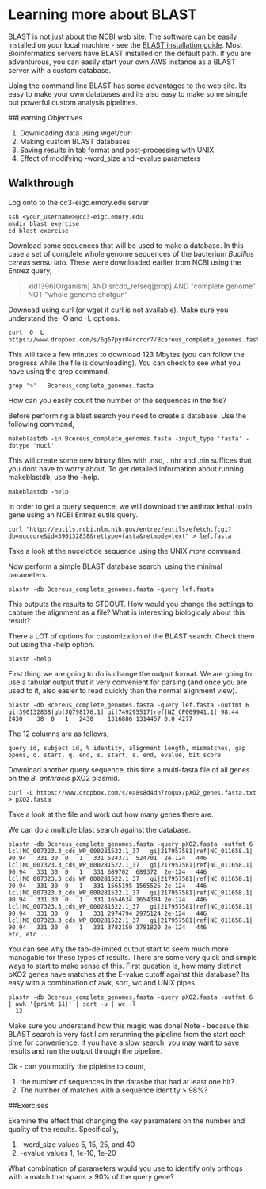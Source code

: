 # Learning more about BLAST

BLAST is not just about the NCBI web site. The software can be easily installed on your local machine - see the [BLAST installation guide](http://blast.ncbi.nlm.nih.gov/Blast.cgi?PAGE_TYPE=BlastDocs&DOC_TYPE=Download).  Most Bioinformatics servers have BLAST installed on the default path.  If you are adventurous, you can easily start your own AWS instance as a  BLAST server with a custom database.  

Using the command line BLAST has some advantages to the web site.  Its easy to make your own databases and its also easy to make some simple but powerful custom analysis pipelines.

##Learning Objectives

1. Downloading data using wget/curl
2. Making custom BLAST databases
3. Saving results in tab format and post-processing with UNIX
4. Effect of modifying -word_size and -evalue parameters
 

## Walkthrough
Log onto to the cc3-eigc.emory.edu server

    ssh <your_username>@cc3-eigc.emory.edu
    mkdir blast_exercise
    cd blast_exercise

Download some sequences that will be used to make a database. In this case a set of complete whole genome sequences of the bacterium *Bacillus cereus* sensu lato.  These were downloaded  earlier from NCBI using the Entrez query,  

>xid1396[Organism] AND srcdb_refseq[prop] AND "complete genome" NOT "whole genome shotgun"

Downoad using curl (or wget if curl is not available).  Make sure you understand the -O and -L options.  

    curl -O -L  https://www.dropbox.com/s/6g67pyr04rcrcr7/Bcereus_complete_genomes.fasta

This will take a few minutes to download 123 Mbytes (you can follow the progress while the file is downloading). You can check to see what you have using the grep command.

    grep '>'   Bcereus_complete_genomes.fasta

How can you easily count the number of the sequences in the file?

Before performing a blast search you need to create a database.  Use the following command,  

    makeblastdb -in Bcereus_complete_genomes.fasta -input_type 'fasta' -dbtype 'nucl'

This will create some new binary files with .nsq, . nhr and .nin suffices that you dont have to worry about. To get detailed information about running makeblastdb, use the -help.

    makeblastdb -help

In order to get a query sequence, we will download the anthrax lethal toxin gene using an NCBI Entrez eutils query.  

    curl "http://eutils.ncbi.nlm.nih.gov/entrez/eutils/efetch.fcgi?db=nuccore&id=390132838&rettype=fasta&retmode=text" > lef.fasta

Take a look at the nucelotide sequence using the UNIX *more* command.

Now perform a simple BLAST database search, using the minimal parameters.

    blastn -db Bcereus_complete_genomes.fasta -query lef.fasta

This outputs the results to STDOUT.  How would you change the settings to capture the alignment as a file?  What is interesting biologicaly about this result?

There a LOT of options for customization of the BLAST search. Check them out using the -help option.

    blastn -help

First thing we are going to do is change the output format. We are going to use a tabular output that it very convenient for parsing (and once you are used to it, also easier to read quickly than the normal alignment view).

    blastn -db Bcereus_complete_genomes.fasta -query lef.fasta -outfmt 6
    gi|390132838|gb|JQ798176.1|	gi|749295517|ref|NZ_CP009941.1|	98.44	2430	38	0	1	2430	1316886	1314457	0.0	4277

The 12 columns are as follows, 

    query id, subject id, % identity, alignment length, mismatches, gap opens, q. start, q. end, s. start, s. end, evalue, bit score
    
Download another query sequence, this time a multi-fasta file of all genes on the *B. anthracis* pXO2 plasmid.   

    curl -L https://www.dropbox.com/s/ea8s8d4dn7zoqux/pXO2_genes.fasta.txt > pXO2.fasta
    
Take a look at the file and work out how many genes there are.  

We can do a multiple blast search against the database.  

    blastn -db Bcereus_complete_genomes.fasta -query pXO2.fasta -outfmt 6
    lcl|NC_007323.3_cds_WP_000281522.1_37	gi|217957581|ref|NC_011658.1|	90.94	331	30	0	1	331	524371	524701	2e-124	 446
    lcl|NC_007323.3_cds_WP_000281522.1_37	gi|217957581|ref|NC_011658.1|	90.94	331	30	0	1	331	689702	689372	2e-124	 446
    lcl|NC_007323.3_cds_WP_000281522.1_37	gi|217957581|ref|NC_011658.1|	90.94	331	30	0	1	331	1565195	1565525	2e-124	 446
    lcl|NC_007323.3_cds_WP_000281522.1_37	gi|217957581|ref|NC_011658.1|	90.94	331	30	0	1	331	1654634	1654304	2e-124	 446
    lcl|NC_007323.3_cds_WP_000281522.1_37	gi|217957581|ref|NC_011658.1|	90.94	331	30	0	1	331	2974794	2975124	2e-124	 446
    lcl|NC_007323.3_cds_WP_000281522.1_37	gi|217957581|ref|NC_011658.1|	90.94	331	30	0	1	331	3782150	3781820	2e-124	 446
    etc, etc ...

You can see why the tab-delimited output start to seem much more managable for these types of results. There are some very quick and simple ways to start to make sense of this.  First question is, how many distinct pXO2 genes have matches at the E-value cutoff against this database?  Its easy with a combination of awk, sort, wc and UNIX pipes.

    blastn -db Bcereus_complete_genomes.fasta -query pXO2.fasta -outfmt 6 | awk '{print $1}' | sort -u | wc -l
      13

Make sure you understand how this magic was done!  Note - becasue this BLAST search is very fast I am rerunning the pipeline from the start each time for convenience. If you have a slow search, you may want to save results and run the output through the pipeline.

Ok - can you modify the pipleine to count,

1.  the number of sequences in the datasbe that had at least one hit?
2.  The number of matches with a sequence identity > 98%?

##Exercises 

Examine the effect that changing the key parameters on the number and quality of the results. Specifically,

1.  -word_size  values 5, 15, 25, and 40
2.  -evalue values  1, 1e-10, 1e-20
  
What combination of parameters would you use to identify only orthogs with a match that spans > 90% of the query gene?
